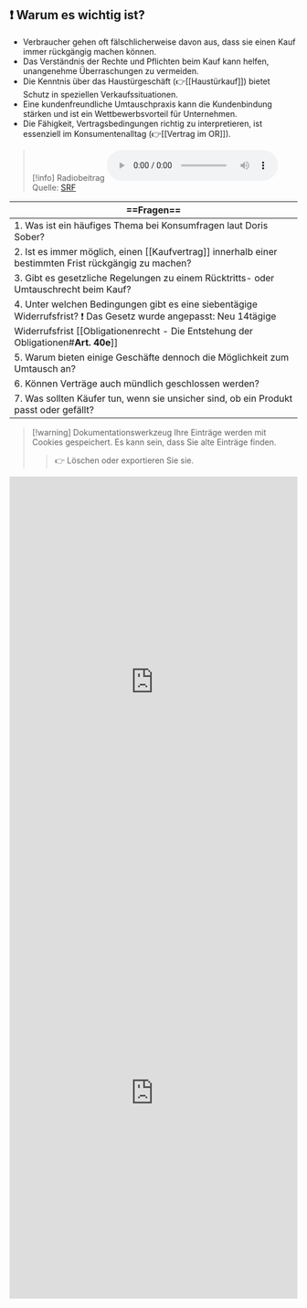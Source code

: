 ## ❗ Warum es wichtig ist?
- Verbraucher gehen oft fälschlicherweise davon aus, dass sie einen Kauf immer rückgängig machen können.
- Das Verständnis der Rechte und Pflichten beim Kauf kann helfen, unangenehme Überraschungen zu vermeiden.
- Die Kenntnis über das Haustürgeschäft (👉[[Haustürkauf]]) bietet Schutz in speziellen Verkaufssituationen.
- Eine kundenfreundliche Umtauschpraxis kann die Kundenbindung stärken und ist ein Wettbewerbsvorteil für Unternehmen.
- Die Fähigkeit, Vertragsbedingungen richtig zu interpretieren, ist essenziell im Konsumentenalltag (👉[[Vertrag im OR]]).

>[!info] Radiobeitrag
><audio controls><source src="https://srfaudio-a.akamaihd.net/delivery/world/a73b329e-9536-44cd-824d-e74fabdd1703.mp3"></audio>
>Quelle: [SRF](https://www.srf.ch/play/embed?urn=urn:srf:audio:7c587ffc-c728-4bf4-b541-f9d900e73c10)

| ==Fragen==                                                                                                                                                                                            |
| ----------------------------------------------------------------------------------------------------------------------------------------------------------------------------------------------------- |
| 1. Was ist ein häufiges Thema bei Konsumfragen laut Doris Sober?                                                                                                                                      |
| 2. Ist es immer möglich, einen [[Kaufvertrag]] innerhalb einer bestimmten Frist rückgängig zu machen?                                                                                                 |
| 3. Gibt es gesetzliche Regelungen zu einem Rücktritts- oder Umtauschrecht beim Kauf?                                                                                                                  |
| 4. Unter welchen Bedingungen gibt es eine siebentägige Widerrufsfrist? ❗ Das Gesetz wurde angepasst: Neu 14tägige Widerrufsfrist [[Obligationenrecht - Die Entstehung der Obligationen#**Art. 40e**]] |
| 5. Warum bieten einige Geschäfte dennoch die Möglichkeit zum Umtausch an?                                                                                                                             |
| 6. Können Verträge auch mündlich geschlossen werden?                                                                                                                                                  |
| 7. Was sollten Käufer tun, wenn sie unsicher sind, ob ein Produkt passt oder gefällt?                                                                                                                 |
>[!warning] Dokumentationswerkzeug 
>Ihre Einträge werden mit Cookies gespeichert. Es kann sein, dass Sie alte Einträge finden. 
>>👉 Löschen oder exportieren Sie sie.
<iframe src="https://app.Lumi.education/api/v1/run/dw_E7K/embed" width="100%" height="720" frameborder="0" allowfullscreen="allowfullscreen" allow="geolocation *; microphone *; camera *; midi *; encrypted-media *"></iframe>



<iframe src="https://app.Lumi.education/api/v1/run/m8rsbE/embed" width="100%" height="720" frameborder="0" allowfullscreen="allowfullscreen" allow="geolocation *; microphone *; camera *; midi *; encrypted-media *"></iframe><script src="https://app.Lumi.education/api/v1/h5p/core/js/h5p-resizer.js" charset="UTF-8" />

---
[[10 Recht/Rückgaberecht/1. Kontext]]
[[10 Recht/Rückgaberecht/3. Weiterführende Aufträge]]